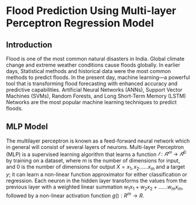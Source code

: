# Flood Prediction Using Multi-layer Perceptron Regression Model
## Introduction
Flood is one of the most common natural disasters in India. Global climate change and extreme weather conditions cause floods globally. In earlier days, Statistical methods and historical data were the most common methods to predict floods. In the present day, machine learning—a powerful tool that is transforming flood forecasting with enhanced accuracy and predictive capabilities. Artificial Neural Networks (ANNs), Support Vector Machines (SVMs), Random Forests, and Long Short-Term Memory (LSTM) Networks are the most popular machine learning techniques to predict floods. 

## MLP Model
The multilayer perceptron is known as a feed-forward neural network which  in general will consist of several layers of neurons. Multi-layer Perceptron (MLP) is a supervised learning algorithm that learns a function  $𝑓:𝑅^𝑚 \to 𝑅^0$ by training on a dataset, where m is the number of dimensions for input, and 0 is the number of dimensions for output $X=x_1,x_2......x_m$ and a target $y$; it can learn a non-linear function approximator for either classification or regression. Each neuron in the hidden layer transforms the values from the previous layer with a weighted linear summation $w_1x_1 +w_2x_2+......w_mx_m$, followed by a non-linear activation function $g():R^m \to R$.

 







